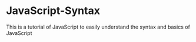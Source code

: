 # JavaScript-Syntax
This is a tutorial of JavaScript to easily understand the syntax and basics of JavaScript
